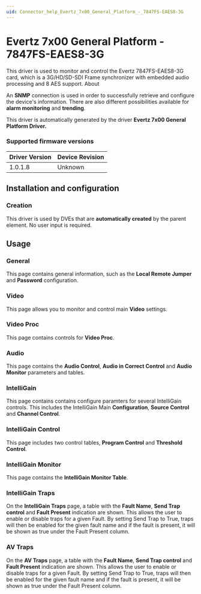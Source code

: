 ```yaml
---
uid: Connector_help_Evertz_7x00_General_Platform_-_7847FS-EAES8-3G
---
```


# Evertz 7x00 General Platform - 7847FS-EAES8-3G

This driver is used to monitor and control the Evertz 7847FS-EAES8-3G card, which is a 3G/HD/SD-SDI Frame synchronizer with embedded audio processing and 8 AES support.
About

An **SNMP** connection is used in order to successfully retrieve and configure the device's information. There are also different possibilities available for **alarm monitoring** and **trending**.

This driver is automatically generated by the driver **Evertz 7x00 General Platform Driver.**

### Supported firmware versions

| **Driver Version** | **Device Revision** |
|--------------------|---------------------|
| 1.0.1.8            | Unknown             |

## Installation and configuration

### Creation

This driver is used by DVEs that are **automatically created** by the parent element. No user input is required.

## Usage

### General

This page contains general information, such as the **Local Remote Jumper** and **Password** configuration.

### Video

This page allows you to monitor and control main **Video** settings.

### Video Proc

This page contains controls for **Video Proc**.

### Audio

This page contains the **Audio Control**, **Audio in Correct Control** and **Audio Monitor** parameters and tables.

### IntelliGain

This page contains contains configure paramters for several IntelliGain controls. This includes the IntelliGain Main **Configuration**, **Source Control** and **Channel Control**.

### IntelliGain Control

This page includes two control tables, **Program Control** and **Threshold Control**.

### IntelliGain Monitor

This page contains the **IntelliGain Monitor Table**.

### IntelliGain Traps

On the **IntelliGain Traps** page, a table with the **Fault Name**, **Send Trap control** and **Fault Present** indication are shown. This allows the user to enable or disable traps for a given Fault. By setting Send Trap to True, traps will then be enabled for the given fault name and if the fault is present, it will be shown as true under the Fault Present column.

### AV Traps

On the **AV Traps** page, a table with the **Fault Name**, **Send Trap control** and **Fault Present** indication are shown. This allows the user to enable or disable traps for a given Fault. By setting Send Trap to True, traps will then be enabled for the given fault name and if the fault is present, it will be shown as true under the Fault Present column.


